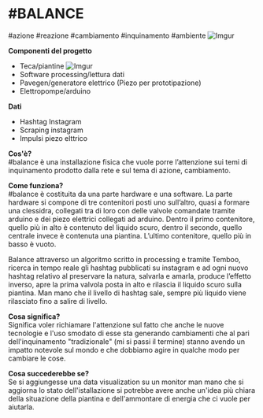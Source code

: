 # #BALANCE
#azione #reazione #cambiamento #inquinamento #ambiente
![Imgur](https://i.imgur.com/JLznfj3.jpg)

**Componenti del progetto**<br>

* Teca/piantine
![Imgur](https://i.imgur.com/OHHux4t.jpg)
* Software processing/lettura dati
* Pavegen/generatore elettrico (Piezo per prototipazione)
* Elettropompe/arduino

**Dati**<br>
* Hashtag Instagram<br>
* Scraping instagram<br>
* Impulsi piezo elttrico

**Cos'è?**<br>
#balance è una installazione fisica che vuole porre l’attenzione sui temi di inquinamento prodotto dalla rete e sul tema di azione, cambiamento.

**Come funziona?**<br>
#balance è costituita da una parte hardware e una software.
La parte hardware si compone di tre contenitori posti uno sull’altro, quasi a formare una clessidra, collegati tra di loro con delle valvole comandate tramite arduino e dei piezo elettrici collegati ad arduino.
Dentro il primo contenitore, quello più in alto è contenuto del liquido scuro, dentro il secondo, quello centrale invece è contenuta una piantina.
L’ultimo contenitore, quello più in basso è vuoto.

Balance attraverso un algoritmo scritto in processing e  tramite Temboo, ricerca in tempo reale gli hashtag pubblicati su instagram e ad ogni nuovo hashtag relativo al preservare la natura, salvarla e amarla, produce l’effetto inverso, apre la prima valvola posta in alto e rilascia il liquido scuro sulla piantina. 
Man mano che il livello di hashtag sale, sempre più liquido viene rilasciato fino a salire di livello.



**Cosa significa?**<br>
Significa voler richiamare l'attenzione sul fatto che anche le nuove tecnologie e l'uso smodato di esse sta generando cambiamenti che al pari dell'inquinamento "tradizionale" (mi si passi il termine) stanno avendo un impatto notevole sul mondo e che dobbiamo agire in qualche modo per cambiare le cose.

**Cosa succederebbe se?**<br>
Se si aggiungesse una data visualization su un monitor man mano che si aggiorna lo stato dell'istallazione si potrebbe avere anche un'idea più chiara della situazione della piantina e dell'ammontare di energia che ci vuole per aiutarla.



